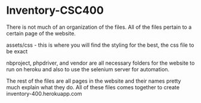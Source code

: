 # Inventory-CSC400
There is not much of an organization of the files. All of the files pertain to a certain page of the website.

assets/css - this is where you will find the styling for the best, the css file to be exact

nbproject, phpdriver, and vendor are all necessary folders for the website to run on heroku and also to use the selenium server for automation.

The rest of the files are all pages in the website and their names pretty much explain what they do. All of these files comes together to create inventory-400.herokuapp.com
